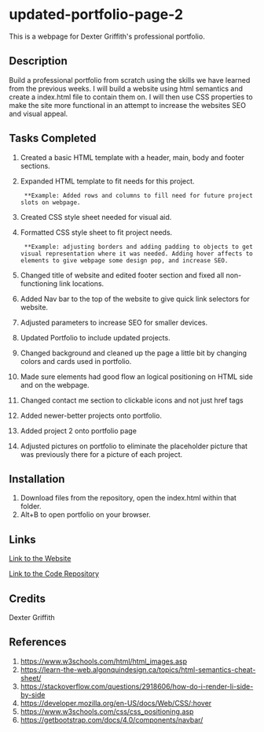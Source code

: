 # updated-portfolio-page-2

This is a webpage for Dexter Griffith's professional portfolio.

## Description

Build a professional portfolio from scratch using the skills we have learned from the previous weeks. I will build a website using html semantics and create a index.html file to contain them on. I will then use CSS properties to make the site more functional in an attempt to increase the websites SEO and visual appeal. 

## Tasks Completed 

1. Created a basic HTML template with a header, main, body and footer sections. 
2. Expanded HTML template to fit needs for this project. 

        **Example: Added rows and columns to fill need for future project slots on webpage.
3. Created CSS style sheet needed for visual aid. 
4. Formatted CSS style sheet to fit project needs.

        **Example: adjusting borders and adding padding to objects to get visual representation where it was needed. Adding hover affects to elements to give webpage some design pop, and increase SEO. 
5. Changed title of website and edited footer section and fixed all non-functioning link locations. 
6. Added Nav bar to the top of the website to give quick link selectors for website. 
7. Adjusted parameters to increase SEO for smaller devices. 
8. Updated Portfolio to include updated projects.
9. Changed background and cleaned up the page a little bit by changing colors and cards used in portfolio.
10. Made sure elements had good flow an logical positioning on HTML side and on the webpage.   
11. Changed contact me section to clickable icons and not just href tags 
12. Added newer-better projects onto portfolio. 
13. Added project 2 onto portfolio page
14. Adjusted pictures on portfolio to eliminate the placeholder picture that was previously there for a picture of each project. 

## Installation 

1. Download files from the repository, open the index.html within that folder. 
2. Alt+B to open portfolio on your browser.

## Links 

[Link to the Website](https://dexterlgriffith.github.io/updated-portfolio-page-2/)

[Link to the Code Repository](https://github.com/DexterLGriffith/updated-portfolio-page-2)


## Credits 

Dexter Griffith

## References 

1. https://www.w3schools.com/html/html_images.asp
2. https://learn-the-web.algonquindesign.ca/topics/html-semantics-cheat-sheet/
3. https://stackoverflow.com/questions/2918606/how-do-i-render-li-side-by-side
4. https://developer.mozilla.org/en-US/docs/Web/CSS/:hover
5. https://www.w3schools.com/css/css_positioning.asp
6. https://getbootstrap.com/docs/4.0/components/navbar/

